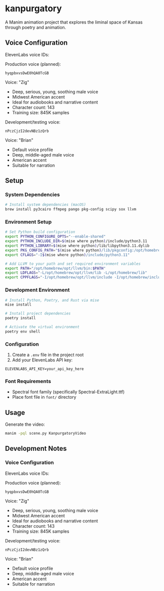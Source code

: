 # kanpurgatory

A Manim animation project that explores the liminal space of Kansas through poetry and animation.

## Voice Configuration

ElevenLabs voice IDs:

Production voice (planned):
```
hyqpbxvsDwE0hQA0TcGB
```
Voice: "Zig"
- Deep, serious, young, soothing male voice
- Midwest American accent
- Ideal for audiobooks and narrative content
- Character count: 143
- Training size: 845K samples

Development/testing voice:
```
nPczCjzI2devNBz1zQrb
```
Voice: "Brian"
- Default voice profile
- Deep, middle-aged male voice
- American accent
- Suitable for narration

## Setup

### System Dependencies
```bash
# Install system dependencies (macOS)
brew install py3cairo ffmpeg pango pkg-config scipy sox llvm
```

### Environment Setup
```bash
# Set Python build configuration
export PYTHON_CONFIGURE_OPTS="--enable-shared"
export PYTHON_INCLUDE_DIR=$(mise where python)/include/python3.11
export PYTHON_LIBRARY=$(mise where python)/lib/libpython3.11.dylib
export PKG_CONFIG_PATH="$(mise where python)/lib/pkgconfig:/opt/homebrew/lib/pkgconfig"
export CFLAGS="-I$(mise where python)/include/python3.11"

# Add LLVM to your path and set required environment variables
export PATH="/opt/homebrew/opt/llvm/bin:$PATH"
export LDFLAGS="-L/opt/homebrew/opt/llvm/lib -L/opt/homebrew/lib"
export CPPFLAGS="-I/opt/homebrew/opt/llvm/include -I/opt/homebrew/include"
```

### Development Environment
```bash
# Install Python, Poetry, and Rust via mise
mise install

# Install project dependencies
poetry install

# Activate the virtual environment
poetry env shell
```

### Configuration
1. Create a `.env` file in the project root
2. Add your ElevenLabs API key:
```
ELEVENLABS_API_KEY=your_api_key_here
```

### Font Requirements
- Spectral font family (specifically Spectral-ExtraLight.ttf)
- Place font file in `font/` directory

## Usage

Generate the video:
```bash
manim -pql scene.py KanpurgatoryVideo
```

## Development Notes

### Voice Configuration

ElevenLabs voice IDs:

Production voice (planned):
```
hyqpbxvsDwE0hQA0TcGB
```
Voice: "Zig"
- Deep, serious, young, soothing male voice
- Midwest American accent
- Ideal for audiobooks and narrative content
- Character count: 143
- Training size: 845K samples

Development/testing voice:
```
nPczCjzI2devNBz1zQrb
```
Voice: "Brian"
- Default voice profile
- Deep, middle-aged male voice
- American accent
- Suitable for narration
